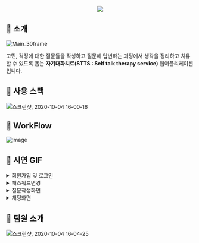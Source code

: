 <p align="center"><img src='https://user-images.githubusercontent.com/47022167/95008604-49cc1e00-0656-11eb-8b0f-bc74c7c11bce.png' /></p>

## :rocket: 소개

![Main_30frame](https://user-images.githubusercontent.com/47022167/95008543-be528d00-0655-11eb-8192-134327f06f3b.gif)

고민, 걱정에 대한 질문들을 작성하고 질문에 답변하는 과정에서 생각을 정리하고 치유할 수 있도록 돕는 **자기대화치료(STTS : Self talk therapy service)** 웹어플리케이션입니다.

## :wrench: 사용 스택

![스크린샷, 2020-10-04 16-00-16](https://user-images.githubusercontent.com/47022167/95009149-b9440c80-065a-11eb-9505-e6d1cd531b89.png)

## 🔀 WorkFlow

![image](https://user-images.githubusercontent.com/47022167/95009534-c31b3f00-065d-11eb-8cf0-42daab4e9fc4.png)

## :iphone: 시연 GIF

<details>
<summary>회원가입 및 로그인</summary>
  
![login](https://user-images.githubusercontent.com/47022167/95010425-388a0e00-0664-11eb-9f7a-c4f3a03b0f91.gif)

</details>
<details>
<summary>패스워드변경</summary>

![5 패스워드변경](https://user-images.githubusercontent.com/47022167/95009577-12fa0600-065e-11eb-990e-75f5cf47f198.gif)
![6  패스워드변경시 이메일오류](https://user-images.githubusercontent.com/47022167/95009584-20af8b80-065e-11eb-9916-dc071aa86b95.gif)

</details>
<details>
<summary>질문작성화면</summary>

![8  방생성](https://user-images.githubusercontent.com/47022167/95009619-6cfacb80-065e-11eb-97a0-f1d8a790bfad.gif)
![9 방편집](https://user-images.githubusercontent.com/47022167/95009708-16da5800-065f-11eb-9a9e-17b323cf9cb6.gif)

</details>
<details>
<summary>채팅화면</summary>

![11 채팅방](https://user-images.githubusercontent.com/47022167/95009604-4b99df80-065e-11eb-877f-23e19f900748.gif)

</details>

## :busts_in_silhouette: 팀원 소개

![스크린샷, 2020-10-04 16-04-25](https://user-images.githubusercontent.com/47022167/95009220-4a1ae800-065b-11eb-900e-0b7c83276882.png)
